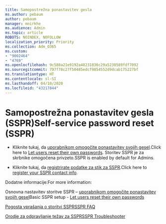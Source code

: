 ```yaml
---
title: Samopostrežna ponastavitev gesla
ms.author: pebaum
author: pebaum
manager: mnirkhe
ms.audience: Admin
ms.topic: article
ROBOTS: NOINDEX, NOFOLLOW
localization_priority: Priority
ms.collection: Adm_O365
ms.custom:
- "9002464"
- "4769"
ms.openlocfilehash: 9c588a21e9192a48231836c29a5238589fdf7092
ms.sourcegitcommit: 797f78c27f50485edcf9854552d9dcab175227bf
ms.translationtype: HT
ms.contentlocale: sl-SI
ms.lasthandoff: 04/10/2020
ms.locfileid: "43217844"
---
```

# <a name="self-service-password-reset-sspr"></a><span data-ttu-id="feebd-102">Samopostrežna ponastavitev gesla (SSPR)</span><span class="sxs-lookup"><span data-stu-id="feebd-102">Self-service password reset (SSPR)</span></span>

- <span data-ttu-id="feebd-103">Kliknite tukaj, da [uporabnikom omogočite ponastavitev svojih gesel](https://admin.microsoft.com/Adminportal/Home#/featureexplorer/security/Sspr).</span><span class="sxs-lookup"><span data-stu-id="feebd-103">Click here to [Let users reset their own passwords](https://admin.microsoft.com/Adminportal/Home#/featureexplorer/security/Sspr).</span></span>  <span data-ttu-id="feebd-104">Storitev SSPR je za skrbnike omogočena privzeto.</span><span class="sxs-lookup"><span data-stu-id="feebd-104">SSPR is enabled by default for Admins.</span></span>

- <span data-ttu-id="feebd-105">Kliknite tukaj, da [registrirate podatke za stik za SSPR](https://go.microsoft.com/fwlink/?linkid=849451).</span><span class="sxs-lookup"><span data-stu-id="feebd-105">Click here to [register your SSPR contact info](https://go.microsoft.com/fwlink/?linkid=849451).</span></span>

<span data-ttu-id="feebd-106">Dodatne informacije:</span><span class="sxs-lookup"><span data-stu-id="feebd-106">For more information:</span></span>

<span data-ttu-id="feebd-107">Osnovna nastavitev storitve SSPR – [uporabnikom omogočite ponastavitev svojih gesel](https://docs.microsoft.com/microsoft-365/admin/add-users/let-users-reset-passwords?view=o365-worldwide)</span><span class="sxs-lookup"><span data-stu-id="feebd-107">Basic SSPR setup - [Let users reset their own passwords](https://docs.microsoft.com/microsoft-365/admin/add-users/let-users-reset-passwords?view=o365-worldwide)</span></span>

[<span data-ttu-id="feebd-108">Pogosta vprašanja o storitvi SSPR</span><span class="sxs-lookup"><span data-stu-id="feebd-108">SSPR FAQ</span></span>](https://docs.microsoft.com/azure/active-directory/authentication/active-directory-passwords-faq)

[<span data-ttu-id="feebd-109">Orodje za odpravljanje težav za SSPR</span><span class="sxs-lookup"><span data-stu-id="feebd-109">SSPR Troubleshooter</span></span>](https://docs.microsoft.com/azure/active-directory/authentication/active-directory-passwords-troubleshoot)
